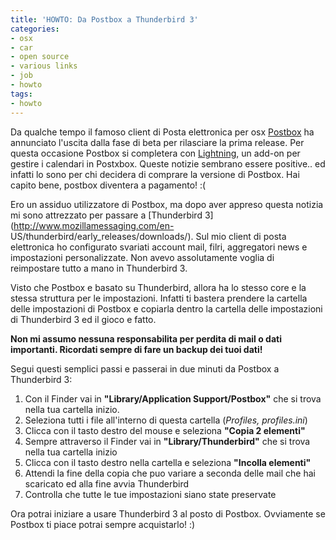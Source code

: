 ```yaml
---
title: 'HOWTO: Da Postbox a Thunderbird 3'
categories:
- osx
- car
- open source
- various links
- job
- howto
tags:
- howto
---
```

Da qualche tempo il famoso client di Posta elettronica per osx
[Postbox](http://www.postbox-inc.com/) ha annunciato l'uscita dalla fase di
beta per rilasciare la prima release. Per questa occasione Postbox si
completera con [Lightning](http://www.postbox-inc.com/extensions/lightning),
un add-on per gestire i calendari in Postxbox. Queste notizie sembrano essere
positive.. ed infatti lo sono per chi decidera di comprare la versione di
Postbox. Hai capito bene, postbox diventera a pagamento! :(

Ero un assiduo utilizzatore di Postbox, ma dopo aver appreso questa notizia mi
sono attrezzato per passare a [Thunderbird
3](http://www.mozillamessaging.com/en-
US/thunderbird/early_releases/downloads/). Sul mio client di posta elettronica
ho configurato svariati account mail, filri, aggregatori news e impostazioni
personalizzate. Non avevo assolutamente voglia di reimpostare tutto a mano in
Thunderbird 3.

Visto che Postbox e basato su Thunderbird, allora ha lo stesso core e la
stessa struttura per le impostazioni. Infatti ti bastera prendere la cartella
delle impostazioni di Postbox e copiarla dentro la cartella delle impostazioni
di Thunderbird 3 ed il gioco e fatto.

**Non mi assumo nessuna responsabilita per perdita di mail o dati importanti. Ricordati sempre di fare un backup dei tuoi dati!**

Segui questi semplici passi e passerai in due minuti da Postbox a Thunderbird
3:

  1. Con il Finder vai in **"Library/Application Support/Postbox"** che si trova nella tua cartella inizio.
  2. Seleziona tutti i file all'interno di questa cartella (_Profiles, profiles.ini_)
  3. Clicca con il tasto destro del mouse e seleziona **"Copia 2 elementi"**
  4. Sempre attraverso il Finder vai in **"Library/Thunderbird"** che si trova nella tua cartella inizio
  5. Clicca con il tasto destro nella cartella e seleziona **"Incolla elementi"**
  6. Attendi la fine della copia che puo variare a seconda delle mail che hai scaricato ed alla fine avvia Thunderbird
  7. Controlla che tutte le tue impostazioni siano state preservate
  

  
Ora potrai iniziare a usare Thunderbird 3 al posto di Postbox. Ovviamente se
Postbox ti piace potrai sempre acquistarlo! :)

